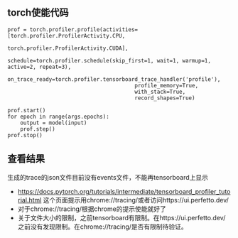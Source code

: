## torch使能代码
```
prof = torch.profiler.profile(activities=[torch.profiler.ProfilerActivity.CPU,
                                        torch.profiler.ProfilerActivity.CUDA],
                                        schedule=torch.profiler.schedule(skip_first=1, wait=1, warmup=1, active=2, repeat=3),
                                        on_trace_ready=torch.profiler.tensorboard_trace_handler('profile'),
                                        profile_memory=True,
                                        with_stack=True,
                                        record_shapes=True)
                                        
prof.start()
for epoch in range(args.epochs):
    output = model(input)
    prof.step()
prof.stop()
```
## 查看结果
生成的trace的json文件目前没有events文件，不能再tensorboard上显示
* https://docs.pytorch.org/tutorials/intermediate/tensorboard_profiler_tutorial.html 这个页面提示用chrome://tracing/或者访问https://ui.perfetto.dev/
* 对于chrome://tracing/根据chrome的提示使能就好了
* 关于文件大小的限制，之前tensorboard有限制。在https://ui.perfetto.dev/之前没有发现限制。在chrome://tracing/是否有限制待验证。
